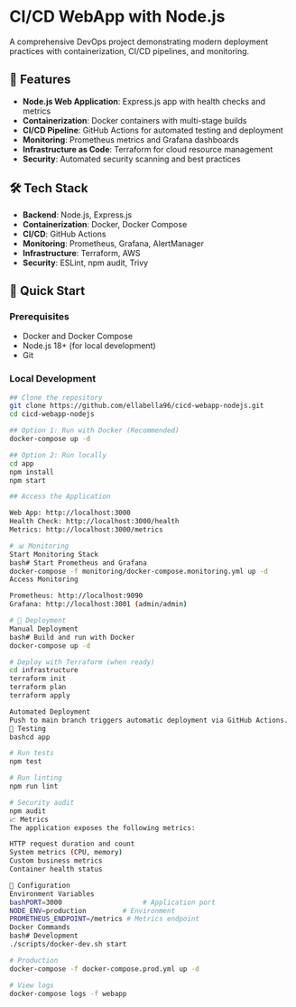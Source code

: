 # CI/CD WebApp with Node.js

A comprehensive DevOps project demonstrating modern deployment practices with containerization, CI/CD pipelines, and monitoring.

## 🚀 Features

- **Node.js Web Application**: Express.js app with health checks and metrics
- **Containerization**: Docker containers with multi-stage builds
- **CI/CD Pipeline**: GitHub Actions for automated testing and deployment
- **Monitoring**: Prometheus metrics and Grafana dashboards
- **Infrastructure as Code**: Terraform for cloud resource management
- **Security**: Automated security scanning and best practices

## 🛠️ Tech Stack

- **Backend**: Node.js, Express.js
- **Containerization**: Docker, Docker Compose
- **CI/CD**: GitHub Actions
- **Monitoring**: Prometheus, Grafana, AlertManager
- **Infrastructure**: Terraform, AWS
- **Security**: ESLint, npm audit, Trivy

## 🚀 Quick Start

### Prerequisites
- Docker and Docker Compose
- Node.js 18+ (for local development)
- Git

### Local Development

```bash
## Clone the repository
git clone https://github.com/ellabella96/cicd-webapp-nodejs.git
cd cicd-webapp-nodejs

## Option 1: Run with Docker (Recommended)
docker-compose up -d

## Option 2: Run locally
cd app
npm install
npm start

## Access the Application

Web App: http://localhost:3000
Health Check: http://localhost:3000/health
Metrics: http://localhost:3000/metrics

# 📊 Monitoring
Start Monitoring Stack
bash# Start Prometheus and Grafana
docker-compose -f monitoring/docker-compose.monitoring.yml up -d
Access Monitoring

Prometheus: http://localhost:9090
Grafana: http://localhost:3001 (admin/admin)

# 🚀 Deployment
Manual Deployment
bash# Build and run with Docker
docker-compose up -d

# Deploy with Terraform (when ready)
cd infrastructure
terraform init
terraform plan
terraform apply

Automated Deployment
Push to main branch triggers automatic deployment via GitHub Actions.
🧪 Testing
bashcd app

# Run tests
npm test

# Run linting
npm run lint

# Security audit
npm audit
📈 Metrics
The application exposes the following metrics:

HTTP request duration and count
System metrics (CPU, memory)
Custom business metrics
Container health status

🔧 Configuration
Environment Variables
bashPORT=3000                    # Application port
NODE_ENV=production         # Environment
PROMETHEUS_ENDPOINT=/metrics # Metrics endpoint
Docker Commands
bash# Development
./scripts/docker-dev.sh start

# Production
docker-compose -f docker-compose.prod.yml up -d

# View logs
docker-compose logs -f webapp
